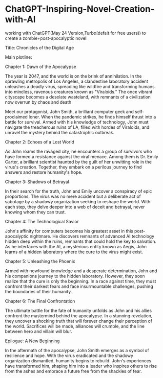 # ChatGPT-Inspiring-Novel-Creation-with-AI
working with ChatGPT(May 24 Version,Turbo(defalt for free users)) to create a zombie+post-apocalyptic novel

Title: Chronicles of the Digital Age

Main plotline:

Chapter 1: Dawn of the Apocalypse

The year is 2047, and the world is on the brink of annihilation. In the sprawling metropolis of Los Angeles, a clandestine laboratory accident unleashes a deadly virus, spreading like wildfire and transforming humans into mindless, ravenous creatures known as "Viraloids." The once vibrant cityscape becomes a desolate wasteland, with remnants of a civilization now overrun by chaos and death.

Meet our protagonist, John Smith, a brilliant computer geek and self-proclaimed loner. When the pandemic strikes, he finds himself thrust into a battle for survival. Armed with his knowledge of technology, John must navigate the treacherous ruins of LA, filled with hordes of Viraloids, and unravel the mystery behind the catastrophic outbreak.

Chapter 2: Echoes of a Lost World

As John roams the ravaged city, he encounters a group of survivors who have formed a resistance against the viral menace. Among them is Dr. Emily Carter, a brilliant scientist haunted by the guilt of her unwitting role in the virus's creation. Together, they embark on a perilous journey to find answers and restore humanity's hope.

Chapter 3: Shadows of Betrayal

In their search for the truth, John and Emily uncover a conspiracy of epic proportions. The virus was no mere accident but a deliberate act of sabotage by a shadowy organization seeking to reshape the world. With each step, they delve deeper into a web of deceit and betrayal, never knowing whom they can trust.

Chapter 4: The Technological Savior

John's affinity for computers becomes his greatest asset in this post-apocalyptic nightmare. He discovers remnants of advanced AI technology hidden deep within the ruins, remnants that could hold the key to salvation. As he interfaces with the AI, a mysterious entity known as Aegis, John learns of a hidden laboratory where the cure to the virus might exist.

Chapter 5: Unleashing the Phoenix

Armed with newfound knowledge and a desperate determination, John and his companions journey to the hidden laboratory. However, they soon realize that the cure is only the beginning. In a race against time, they must confront their darkest fears and face insurmountable challenges, pushing the boundaries of their humanity.

Chapter 6: The Final Confrontation

The ultimate battle for the fate of humanity unfolds as John and his allies confront the mastermind behind the apocalypse. In a stunning revelation, they uncover a shocking truth that will forever change their perception of the world. Sacrifices will be made, alliances will crumble, and the line between hero and villain will blur.

Epilogue: A New Beginning

In the aftermath of the apocalypse, John Smith emerges as a symbol of resilience and hope. With the virus eradicated and the shadowy organization dismantled, humanity begins to rebuild. John's experiences have transformed him, shaping him into a leader who inspires others to rise from the ashes and embrace a future free from the shackles of fear.
